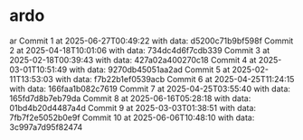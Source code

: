 # ardo
ar
Commit 1 at 2025-06-27T00:49:22 with data: d5200c71b9bf598f
Commit 2 at 2025-04-18T10:01:06 with data: 734dc4d6f7cdb339
Commit 3 at 2025-02-18T00:39:43 with data: 427a02a400270c18
Commit 4 at 2025-03-01T10:51:49 with data: 9270db45051aa2ad
Commit 5 at 2025-02-11T13:53:03 with data: f7b22b1ef0539acb
Commit 6 at 2025-04-25T11:24:15 with data: 166faa1b082c7619
Commit 7 at 2025-04-25T03:55:40 with data: 165fd7d8b7eb79da
Commit 8 at 2025-06-16T05:28:18 with data: 01bd4b20d4487a4d
Commit 9 at 2025-03-03T01:38:51 with data: 7fb7f2e5052b0e9f
Commit 10 at 2025-06-06T10:48:10 with data: 3c997a7d95f82474
